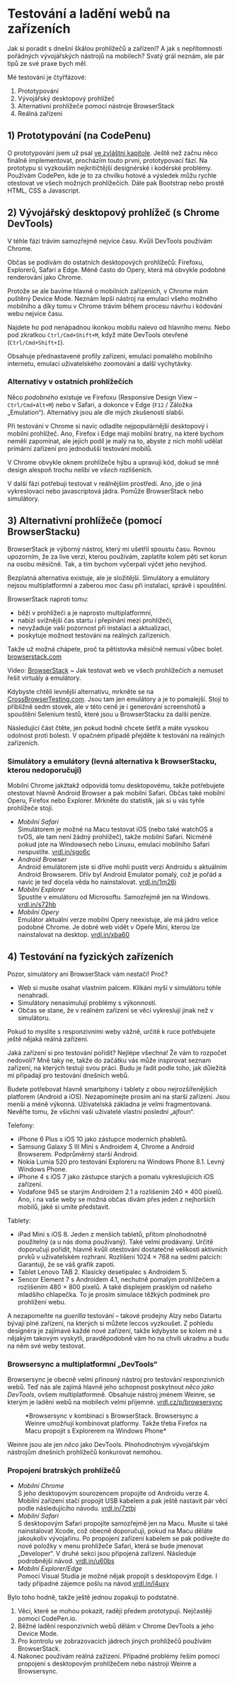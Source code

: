 # Testování a ladění webů na zařízeních

Jak si poradit s dnešní škálou prohlížečů a zařízení? A jak s nepřítomností pořádných vývojářských nástrojů na mobilech? Svatý grál neznám, ale pár tipů ze své praxe bych měl.

Mé testování je čtyřfázové:

1. Prototypování 
2. Vývojářský desktopový prohlížeč
3. Alternativní prohlížeče pomocí nástroje BrowserStack 
4. Reálná zařízení

## 1) Prototypování (na CodePenu)


<span class="ebook-only" markdown="1">O prototypování jsem už psal [ve zvláštní kapitole](html-prototypovani.md).</span> Ještě než začnu něco finálně implementovat, procházím touto první, prototypovací fází. Na prototypu si vyzkouším nejkritičtější designérské i kodérské problémy. Používám CodePen, kde je to za chvilku hotové a výsledek můžu rychle otestovat ve všech možných prohlížečích. Dále pak Bootstrap nebo prostě HTML, CSS a Javascript.


## 2) Vývojářský desktopový prohlížeč (s Chrome DevTools)

V téhle fázi trávím samozřejmě nejvíce času. Kvůli DevTools používám Chrome. 

Občas se podívám do ostatních desktopových prohlížečů: Firefoxu, Explorerů, Safari a Edge. Méně často do Opery, která má obvykle podobné renderování jako Chrome.

Protože se ale bavíme hlavně o mobilních zařízeních, v Chrome mám puštěný Device Mode. Neznám lepší nástroj na emulaci všeho možného mobilního a díky tomu v Chrome trávím během procesu návrhu i kódování webu nejvíce času. 

Najdete ho pod nenápadnou ikonkou mobilu nalevo od hlavního menu. Nebo pod zkratkou `Ctrl/Cmd+Shift+M`, když máte DevTools otevřené (`Ctrl/Cmd+Shift+I`).

Obsahuje přednastavené profily zařízení, emulaci pomalého mobilního internetu, emulaci uživatelského zoomování a další vychytávky.

### Alternativy v ostatních prohlížečích

Něco *podobného* existuje ve Firefoxu (Responsive Design View – `Ctrl/Cmd+Alt+M`) nebo v Safari, a dokonce v Edge (`F12` / Záložka „Emulation“). Alternativy jsou ale dle mých zkušeností slabší.

Při testování v Chrome si navíc odladíte nejpopulárnější desktopový i mobilní prohlížeč. Ano, Firefox i Edge mají mobilní bratry, na které bychom neměli zapomínat, ale jejich podíl je malý na to, abyste z nich mohli udělat primární zařízení pro jednodušší testování mobilů.

V Chrome obvykle oknem prohlížeče hýbu a upravuji kód, dokud se mně design alespoň trochu nelíbí ve *všech* rozlišeních. 

V další fázi potřebuji testovat v reálnějším prostředí. Ano, jde o jiná vykreslovací nebo javascriptová jádra. Pomůže BrowserStack nebo simulátory.

## 3) Alternativní prohlížeče (pomocí BrowserStacku)

BrowserStack je výborný nástroj, který mi ušetřil spoustu času. Rovnou upozorním, že za live verzi, kterou používám, zaplatíte kolem pěti set korun na osobu měsíčně. Tak, a tím bychom vyčerpali výčet jeho nevýhod.

Bezplatná alternativa existuje, ale je složitější. Simulátory a emulátory nejsou multiplatformní a zaberou moc času při instalaci, správě i spouštění.

BrowserStack naproti tomu:

- běží v prohlížeči a je naprosto multiplatformní,
- nabízí svižnější čas startu i přepínání mezi prohlížeči,
- nevyžaduje vaši pozornost při instalaci a aktualizaci, 
- poskytuje možnost testování na reálných zařízeních.

Takže už možná chápete, proč ta pětistovka měsíčně nemusí vůbec bolet. [browserstack.com](https://www.browserstack.com/)

<p class="video">
Video: <a href="https://www.youtube.com/watch?v=VN8CFG-YajE">BrowserStack</a> ~ Jak testovat web ve všech prohlížečích a nemuset řešit virtuály a emulátory.
</p>

Kdybyste chtěli levnější alternativu, mrkněte se na [CrossBrowserTesting.com](https://crossbrowsertesting.com). Jsou tam jen emulátory a je to pomalejší. Stojí to přibližně sedm stovek, ale v této ceně je i generování screenshotů a spouštění Selenium testů, které jsou u BrowserStacku za další peníze.

Následující část čtěte, jen pokud hodně chcete šetřit a máte vysokou odolnost proti bolesti. V opačném případě přejděte k testování na reálných zařízeních.

### Simulátory a emulátory (levná alternativa k BrowserStacku, kterou nedoporučuji)

Mobilní Chrome jakžtakž odpovídá tomu desktopovému, takže potřebujete otestovat hlavně Android Browser a pak mobilní Safari. Občas také mobilní Operu, Firefox nebo Explorer. Mrkněte do statistik, jak si u vás tyhle prohlížeče stojí. 

- *Mobilní Safari*  
Simulátorem je možné na Macu testovat iOS (nebo také watchOS a tvOS, ale tam není žádný prohlížeč), takže mobilní Safari. Nicméně pokud jste na Windowsech nebo Linuxu, emulaci mobilního Safari nespustíte. [vrdl.in/sgo6c](https://developer.apple.com/library/content/documentation/IDEs/Conceptual/iOS_Simulator_Guide/Introduction/Introduction.html)
- *Android Browser*   
Android emulátorem jste si dříve mohli pustit verzi Androidu s aktuálním Android Browserem. Dřív byl Android Emulator pomalý, což je pořád a navíc je teď docela věda ho nainstalovat. [vrdl.in/1m26i](https://developer.android.com/studio/run/emulator.html)
- *Mobilní Explorer*   
Spustíte v emulátoru od Microsoftu. Samozřejmě jen na Windows. [vrdl.in/s72hb](https://msdn.microsoft.com/en-us/library/windows/apps/ff402563%28v=vs.105%29.aspx)
- *Mobilní Opery*  
Emulátor aktuální verze mobilní Opery neexistuje, ale má jádro velice podobné Chrome. Je dobré web vidět v Opeře Mini, kterou lze nainstalovat na desktop. [vrdl.in/xba60](https://dev.opera.com/articles/installing-opera-mini-on-your-computer/)

## 4) Testování na fyzických zařízeních

Pozor, simulátory ani BrowserStack vám nestačí! Proč?

* Web si musíte osahat vlastním palcem. Klikání myší v simulátoru tohle nenahradí.
* Simulátory nenasimulují problémy s výkonností.
* Občas se stane, že v reálném zařízení se věci vykreslují jinak než v simulátoru.

Pokud to myslíte s responzivními weby vážně, určitě k ruce potřebujete ještě nějaká reálná zařízení.

Jaká zařízení si pro testování pořídit? Nejlépe všechna! Že vám to rozpočet nedovolí? Mně taky ne, takže do začátku vás může inspirovat seznam zařízení, na kterých testuji svou práci. Budu je řadit podle toho, jak důležitá mi připadají pro testování dnešních webů.

Budete potřebovat hlavně smartphony i tablety z obou nejrozšířenějších platforem (Android a iOS). Nezapomínejte prosím ani na starší zařízení. Jsou menší a méně výkonná. Uživatelská základna je velmi fragmentovaná. Nevěřte tomu, že všichni vaši uživatelé vlastní poslední „ajfoun“.

Telefony:

* iPhone 6 Plus s iOS 10 jako zástupce moderních phabletů. 
* Samsung Galaxy S III Mini s Androidem 4, Chrome a Android Browserem. Podprůměrný starší Android.
* Nokia Lumia 520 pro testování Exploreru na Windows Phone 8.1. Levný Windows Phone.
* iPhone 4 s iOS 7 jako zástupce starých a pomalu vykreslujících iOS zařízení.
* Vodafone 945 se starým Androidem 2.1 a rozlišením 240 × 400 pixelů. Ano, i na vaše weby se možná občas dívám přes jeden z nejhorších mobilů, jaké si umíte představit.

Tablety:

* iPad Mini s iOS 8. Jeden z menších tabletů, přitom plnohodnotně použitelný (a u nás doma používaný). Také velmi prodávaný. Určitě doporučuji pořídit, hlavně kvůli otestování dostatečné velikosti aktivních prvků v uživatelském rozhraní. Rozlišení 1024 × 768 na sedmi palcích: Garantuji, že se váš grafik zapotí.
* Tablet Lenovo TAB 2. Klasický desetipalec s Androidem 5. 
* Sencor Element 7 s Androidem 4.1, nechutně pomalým prohlížečem a rozlišením 480 × 800 pixelů. A také displejem prasklým od našeho mladšího chlapečka. To je prosím simulace těžkých podmínek pro prohlížení webu.

A nezapomeňte na *guerilla* testování – takové prodejny Alzy nebo Datartu bývají plné zařízení, na kterých si můžete leccos vyzkoušet. Z pohledu designéra je zajímavé každé nové zařízení, takže kdybyste se kolem mě s nějakým takovým vyskytli, pravděpodobně vám ho na chvíli ukradnu a budu na něm své weby testovat.

### Browsersync a multiplatformní „DevTools“

Browsersync je obecně velmi přínosný nástroj pro testování responzivních webů. Teď nás ale zajímá hlavně jeho schopnost poskytnout *něco jako DevTools*, ovšem multiplatformně. Obsahuje nástroj jménem Weinre, se kterým je ladění webů na mobilech velmi příjemné. [vrdl.cz/p/browsersync](https://www.vzhurudolu.cz/prirucka/browsersync)

<figure>
<img src="dist/images/original/browsersync-browserstack.jpg" alt="">
<figcaption markdown="1">    
*Browsersync v kombinaci s BrowserStack. Browsersync a Weinre umožňují kombinovat platformy. Takže třeba Firefox na Macu propojit s Explorerem na Windows Phone*
</figcaption> 
</figure>


 

Weinre jsou ale jen *něco* jako DevTools.  Plnohodnotným vývojářským nástrojům dnešních prohlížečů konkurovat nemohou.


### Propojení bratrských prohlížečů

- *Mobilní Chrome*   
S jeho desktopovým sourozencem propojíte od Androidu verze 4. Mobilní zařízení stačí propojit USB kabelem a pak ještě nastavit pár věcí podle následujícího návodu. [vrdl.in/7ztbj](https://developers.google.com/web/tools/chrome-devtools/remote-debugging/)
- *Mobilní Safari*  
S desktopovým Safari propojíte samozřejmě jen na Macu. Musíte si také nainstalovat Xcode, což obecně doporučuji, pokud na Macu děláte jakoukoliv vývojařinu. Po propojení zařízení kabelem se pak podívejte do nové položky v menu prohlížeče Safari, která se bude jmenovat „Developer“. V druhé sekci jsou připojená zařízení. Následuje podrobnější návod.  [vrdl.in/u60bs](https://blog.idrsolutions.com/2015/02/remote-debugging-ios-safari-on-os-x-windows-and-linux/)
- *Mobilní Explorer/Edge*  
Pomocí Visual Studia je možné nějak propojit s desktopovým Edge. I tady případné zájemce pošlu na návod.[vrdl.in/l4uxy](https://blogs.msdn.microsoft.com/visualstudioalm/2014/04/04/diagnosing-mobile-website-issues-on-windows-phone-8-1-with-visual-studio/)

<div class="web-only" markdown="1">
Bylo toho hodně, takže ještě jednou zopakuji to podstatné.

1. Věci, které se mohou pokazit, raději předem prototypuji. Nejčastěji pomocí CodePen.io. 
2. Běžné ladění responzivních webů dělám v Chrome DevTools a jeho Device Mode.
3. Pro kontrolu ve zobrazovacích jádrech jiných prohlížečů používám BrowserStack.
4. Nakonec používám reálná zažízení. Případné problémy řeším pomocí propojení s desktopovým prohlížečem nebo nástroji Weinre a Browsersync.
</div>
